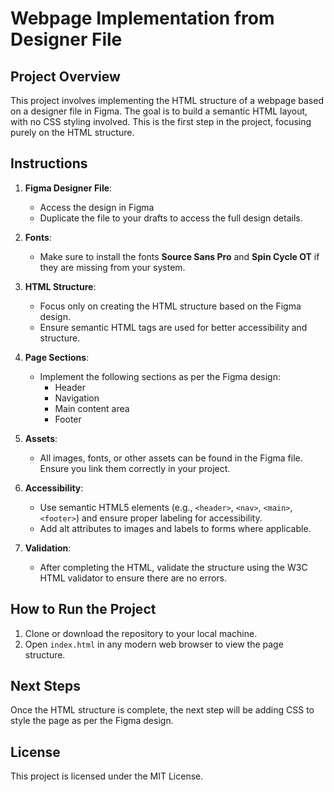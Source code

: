 # Webpage Implementation from Designer File

## Project Overview

This project involves implementing the HTML structure of a webpage based on a designer file in Figma. The goal is to build a semantic HTML layout, with no CSS styling involved. This is the first step in the project, focusing purely on the HTML structure.

## Instructions

1. **Figma Designer File**: 
   - Access the design in Figma
   - Duplicate the file to your drafts to access the full design details.
   
2. **Fonts**: 
   - Make sure to install the fonts **Source Sans Pro** and **Spin Cycle OT** if they are missing from your system.

3. **HTML Structure**:
   - Focus only on creating the HTML structure based on the Figma design.
   - Ensure semantic HTML tags are used for better accessibility and structure.

4. **Page Sections**:
   - Implement the following sections as per the Figma design:
     - Header
     - Navigation
     - Main content area
     - Footer

5. **Assets**:
   - All images, fonts, or other assets can be found in the Figma file. Ensure you link them correctly in your project.

6. **Accessibility**:
   - Use semantic HTML5 elements (e.g., `<header>`, `<nav>`, `<main>`, `<footer>`) and ensure proper labeling for accessibility.
   - Add alt attributes to images and labels to forms where applicable.

7. **Validation**:
   - After completing the HTML, validate the structure using the W3C HTML validator to ensure there are no errors.


## How to Run the Project

1. Clone or download the repository to your local machine.
2. Open `index.html` in any modern web browser to view the page structure.

## Next Steps

Once the HTML structure is complete, the next step will be adding CSS to style the page as per the Figma design.

## License

This project is licensed under the MIT License.
